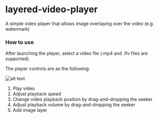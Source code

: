 # layered-video-player
A simple video player that allows image overlaying over the video (e.g. watermark)

### How to use
After launching the player, select a video file (.mp4 and .flv files are supported).

The player controls are as the following:

![alt text][how-to-image]

1. Play video
2. Adjust playback speed
3. Change video playback position by drag-and-dropping the seeker
4. Adjust playback volume by drag-and-dropping the seeker
5. Add image layer


[how-to-image]: https://github.com/yannismarkou/layered-video-player/blob/master/how-to-use.png "How to Use"

